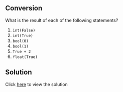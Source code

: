 ## Conversion

What is the result of each of the following statements?

1. `int(False)`
2. `int(True)`
3. `bool(0)`
4. `bool(1)`
5. `True + 2`
6. `float(True)`

## Solution

Click [here](solutions/booleans/conversion.md) to view the solution
